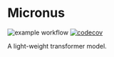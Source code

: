 # Micronus
![example workflow](https://github.com/hastur66/Micronus/actions/workflows/pytest.yml/badge.svg)
[![codecov](https://codecov.io/gh/hastur66/Micronus/branch/master/graph/badge.svg?token=3YXM0OAJCG)](https://codecov.io/gh/hastur66/Micronus)

A light-weight transformer model.

